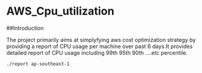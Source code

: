 # AWS_Cpu_utilization

##Introduction

The project primarily aims at simplyfying aws cost optimization strategy by providing a report of CPU usage per machine over past 6 days.It provides detailed report of CPU usage including 99th 95th 90th ....etc percentile.

```
./report ap-southeast-1
```
